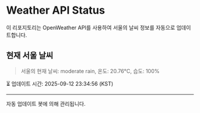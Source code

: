 
# Weather API Status

이 리포지토리는 OpenWeather API를 사용하여 서울의 날씨 정보를 자동으로 업데이트합니다.

## 현재 서울 날씨
> 서울의 현재 날씨: moderate rain, 온도: 20.76°C, 습도: 100%

⏳ 업데이트 시간: 2025-09-12 23:34:56 (KST)

---
자동 업데이트 봇에 의해 관리됩니다.
